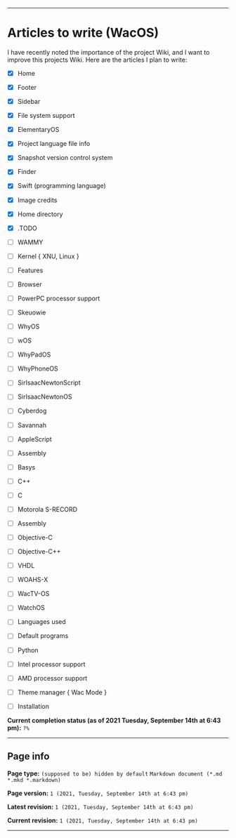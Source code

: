 
***

# Articles to write (WacOS)

I have recently noted the importance of the project Wiki, and I want to improve this projects Wiki. Here are the articles I plan to write:

- [x] Home

- [x] Footer

- [x] Sidebar

- [x] File system support

- [x] ElementaryOS

- [x] Project language file info

- [x] Snapshot version control system

- [x] Finder

- [x] Swift (programming language)

- [x] Image credits

- [x] Home directory

- [x] .TODO

- [ ] WAMMY

- [ ] Kernel { XNU, Linux }

- [ ] Features

- [ ] Browser

- [ ] PowerPC processor support

- [ ] Skeuowie

- [ ] WhyOS

- [ ] wOS

- [ ] WhyPadOS

- [ ] WhyPhoneOS

- [ ] SirIsaacNewtonScript

- [ ] SirIsaacNewtonOS

- [ ] Cyberdog

- [ ] Savannah

- [ ] AppleScript

- [ ] Assembly

- [ ] Basys

- [ ] C++

- [ ] C

- [ ] Motorola S-RECORD

- [ ] Assembly

- [ ] Objective-C

- [ ] Objective-C++

- [ ] VHDL

- [ ] WOAHS-X

- [ ] WacTV-OS

- [ ] WatchOS

- [ ] Languages used

- [ ] Default programs

- [ ] Python

- [ ] Intel processor support

- [ ] AMD processor support

- [ ] Theme manager { Wac Mode }

- [ ] Installation

**Current completion status (as of 2021 Tuesday, September 14th at 6:43 pm):** `?%`

***

## Page info

**Page type:** `(supposed to be) hidden by default` `Markdown document (*.md *.mkd *.markdown)`

**Page version:** `1 (2021, Tuesday, September 14th at 6:43 pm)`

**Latest revision:** `1 (2021, Tuesday, September 14th at 6:43 pm)`

**Current revision:** `1 (2021, Tuesday, September 14th at 6:43 pm)`

***

